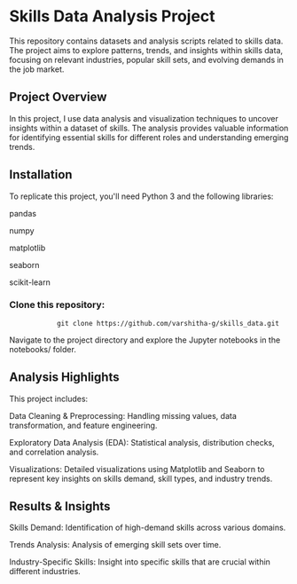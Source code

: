 # Skills Data Analysis Project

This repository contains datasets and analysis scripts related to skills data. The project aims to explore patterns, trends, and insights within skills data, focusing on relevant industries, popular skill sets, and evolving demands in the job market.

## Project Overview

In this project, I use data analysis and visualization techniques to uncover insights within a dataset of skills. The analysis provides valuable information for identifying essential skills for different roles and understanding emerging trends.


## Installation

To replicate this project, you'll need Python 3 and the following libraries:

pandas

numpy

matplotlib

seaborn

scikit-learn

### Clone this repository:
                git clone https://github.com/varshitha-g/skills_data.git
Navigate to the project directory and explore the Jupyter notebooks in the notebooks/ folder.
## Analysis Highlights

This project includes:

Data Cleaning & Preprocessing: Handling missing values, data transformation, and feature engineering.

Exploratory Data Analysis (EDA): Statistical analysis, distribution checks, and correlation analysis.

Visualizations: Detailed visualizations using Matplotlib and Seaborn to represent key insights on skills demand, skill types, and industry trends.
## Results & Insights

Skills Demand: Identification of high-demand skills across various domains.

Trends Analysis: Analysis of emerging skill sets over time.

Industry-Specific Skills: Insight into specific skills that are crucial within different industries.

